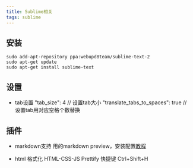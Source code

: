 ```yaml
---
title: Sublime相关
tags: sublime
---  
```


## 安装
    sudo add-apt-repository ppa:webupd8team/sublime-text-2
    sudo apt-get update
    sudo apt-get install sublime-text
 

## 设置
* tab设置
    "tab_size": 4   // 设置tab大小
    "translate_tabs_to_spaces": true    // 设置tab用对应空格个数替换

## 插件
* markdown支持
用的markdown preview，安装配置[教程](http://www.jianshu.com/p/378338f10263) 

* html 格式化
HTML-CSS-JS Prettify
快捷键 Ctrl+Shift+H